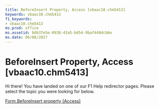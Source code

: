 ```yaml
---
title: BeforeInsert Property, Access [vbaac10.chm5413]
keywords: vbaac10.chm5413
f1_keywords:
- vbaac10.chm5413
ms.prod: office
ms.assetid: 8db37e5e-0938-43a5-bd54-9baf449dcb6e
ms.date: 06/08/2017
---
```



# BeforeInsert Property, Access [vbaac10.chm5413]

Hi there! You have landed on one of our F1 Help redirector pages. Please select the topic you were looking for below.

[Form.BeforeInsert property (Access)](http://msdn.microsoft.com/library/634b0480-ddb3-7ef7-b347-57ca9a4eebad%28Office.15%29.aspx)

